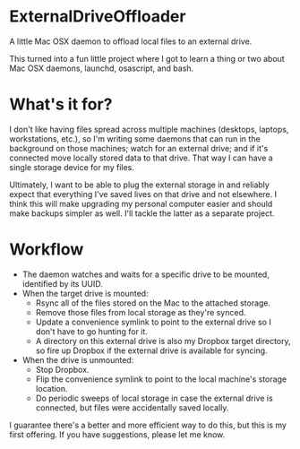 # ExternalDriveOffloader
A little Mac OSX daemon to offload local files to an external drive.

This turned into a fun little project where I got to learn a thing or two about Mac OSX daemons, launchd, osascript, and bash.

# What's it for?
I don't like having files spread across multiple machines (desktops, laptops, workstations, etc.), so I'm writing some daemons that can run in the background on those machines; watch for an external drive; and if it's connected move locally stored data to that drive. That way I can have a single storage device for my files.

Ultimately, I want to be able to plug the external storage in and reliably expect that everything I've saved lives on that drive and not elsewhere. I think this will make upgrading my personal computer easier and should make backups simpler as well. I'll tackle the latter as a separate project.

# Workflow
- The daemon watches and waits for a specific drive to be mounted, identified by its UUID.
- When the target drive is mounted:
  - Rsync all of the files stored on the Mac to the attached storage.
  - Remove those files from local storage as they're synced.
  - Update a convenience symlink to point to the external drive so I don't have to go hunting for it.
  - A directory on this external drive is also my Dropbox target directory, so fire up Dropbox if the external drive is available for syncing.
- When the drive is unmounted:
  - Stop Dropbox.
  - Flip the convenience symlink to point to the local machine's storage location.
  - Do periodic sweeps of local storage in case the external drive is connected, but files were accidentally saved locally.

I guarantee there's a better and more efficient way to do this, but this is my first offering. If you have suggestions, please let me know.
